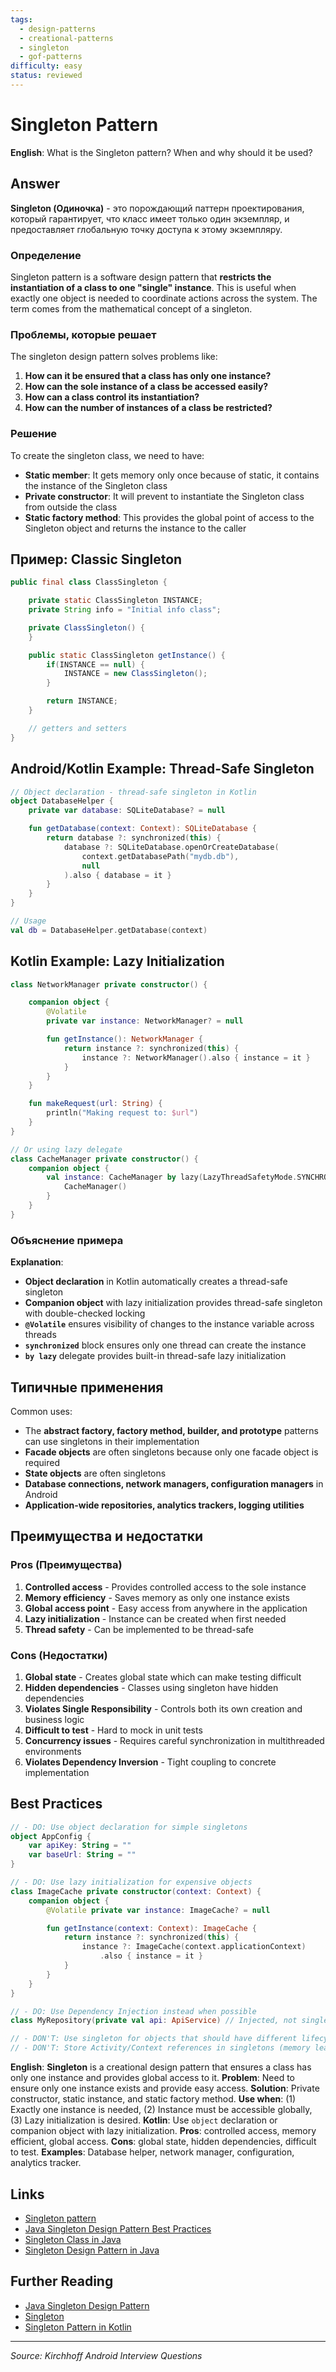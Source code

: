 ```yaml
---
tags:
  - design-patterns
  - creational-patterns
  - singleton
  - gof-patterns
difficulty: easy
status: reviewed
---
```


# Singleton Pattern

**English**: What is the Singleton pattern? When and why should it be used?

## Answer

**Singleton (Одиночка)** - это порождающий паттерн проектирования, который гарантирует, что класс имеет только один экземпляр, и предоставляет глобальную точку доступа к этому экземпляру.

### Определение

Singleton pattern is a software design pattern that **restricts the instantiation of a class to one "single" instance**. This is useful when exactly one object is needed to coordinate actions across the system. The term comes from the mathematical concept of a singleton.

### Проблемы, которые решает

The singleton design pattern solves problems like:

1. **How can it be ensured that a class has only one instance?**
2. **How can the sole instance of a class be accessed easily?**
3. **How can a class control its instantiation?**
4. **How can the number of instances of a class be restricted?**

### Решение

To create the singleton class, we need to have:

- **Static member**: It gets memory only once because of static, it contains the instance of the Singleton class
- **Private constructor**: It will prevent to instantiate the Singleton class from outside the class
- **Static factory method**: This provides the global point of access to the Singleton object and returns the instance to the caller

## Пример: Classic Singleton

```java
public final class ClassSingleton {

    private static ClassSingleton INSTANCE;
    private String info = "Initial info class";

    private ClassSingleton() {
    }

    public static ClassSingleton getInstance() {
        if(INSTANCE == null) {
            INSTANCE = new ClassSingleton();
        }

        return INSTANCE;
    }

    // getters and setters
}
```

## Android/Kotlin Example: Thread-Safe Singleton

```kotlin
// Object declaration - thread-safe singleton in Kotlin
object DatabaseHelper {
    private var database: SQLiteDatabase? = null

    fun getDatabase(context: Context): SQLiteDatabase {
        return database ?: synchronized(this) {
            database ?: SQLiteDatabase.openOrCreateDatabase(
                context.getDatabasePath("mydb.db"),
                null
            ).also { database = it }
        }
    }
}

// Usage
val db = DatabaseHelper.getDatabase(context)
```

## Kotlin Example: Lazy Initialization

```kotlin
class NetworkManager private constructor() {

    companion object {
        @Volatile
        private var instance: NetworkManager? = null

        fun getInstance(): NetworkManager {
            return instance ?: synchronized(this) {
                instance ?: NetworkManager().also { instance = it }
            }
        }
    }

    fun makeRequest(url: String) {
        println("Making request to: $url")
    }
}

// Or using lazy delegate
class CacheManager private constructor() {
    companion object {
        val instance: CacheManager by lazy(LazyThreadSafetyMode.SYNCHRONIZED) {
            CacheManager()
        }
    }
}
```

### Объяснение примера

**Explanation**:

- **Object declaration** in Kotlin automatically creates a thread-safe singleton
- **Companion object** with lazy initialization provides thread-safe singleton with double-checked locking
- **`@Volatile`** ensures visibility of changes to the instance variable across threads
- **`synchronized`** block ensures only one thread can create the instance
- **`by lazy`** delegate provides built-in thread-safe lazy initialization

## Типичные применения

Common uses:

- The **abstract factory, factory method, builder, and prototype** patterns can use singletons in their implementation
- **Facade objects** are often singletons because only one facade object is required
- **State objects** are often singletons
- **Database connections, network managers, configuration managers** in Android
- **Application-wide repositories, analytics trackers, logging utilities**

## Преимущества и недостатки

### Pros (Преимущества)

1. **Controlled access** - Provides controlled access to the sole instance
2. **Memory efficiency** - Saves memory as only one instance exists
3. **Global access point** - Easy access from anywhere in the application
4. **Lazy initialization** - Instance can be created when first needed
5. **Thread safety** - Can be implemented to be thread-safe

### Cons (Недостатки)

1. **Global state** - Creates global state which can make testing difficult
2. **Hidden dependencies** - Classes using singleton have hidden dependencies
3. **Violates Single Responsibility** - Controls both its own creation and business logic
4. **Difficult to test** - Hard to mock in unit tests
5. **Concurrency issues** - Requires careful synchronization in multithreaded environments
6. **Violates Dependency Inversion** - Tight coupling to concrete implementation

## Best Practices

```kotlin
// - DO: Use object declaration for simple singletons
object AppConfig {
    var apiKey: String = ""
    var baseUrl: String = ""
}

// - DO: Use lazy initialization for expensive objects
class ImageCache private constructor(context: Context) {
    companion object {
        @Volatile private var instance: ImageCache? = null

        fun getInstance(context: Context): ImageCache {
            return instance ?: synchronized(this) {
                instance ?: ImageCache(context.applicationContext)
                    .also { instance = it }
            }
        }
    }
}

// - DO: Use Dependency Injection instead when possible
class MyRepository(private val api: ApiService) // Injected, not singleton

// - DON'T: Use singleton for objects that should have different lifecycles
// - DON'T: Store Activity/Context references in singletons (memory leaks!)
```

**English**: **Singleton** is a creational design pattern that ensures a class has only one instance and provides global access to it. **Problem**: Need to ensure only one instance exists and provide easy access. **Solution**: Private constructor, static instance, and static factory method. **Use when**: (1) Exactly one instance is needed, (2) Instance must be accessible globally, (3) Lazy initialization is desired. **Kotlin**: Use `object` declaration or companion object with lazy initialization. **Pros**: controlled access, memory efficient, global access. **Cons**: global state, hidden dependencies, difficult to test. **Examples**: Database helper, network manager, configuration, analytics tracker.

## Links

- [Singleton pattern](https://en.wikipedia.org/wiki/Singleton_pattern)
- [Java Singleton Design Pattern Best Practices](https://www.journaldev.com/1377/java-singleton-design-pattern-best-practices-examples)
- [Singleton Class in Java](https://www.geeksforgeeks.org/singleton-class-java/)
- [Singleton Design Pattern in Java](https://www.javatpoint.com/singleton-design-pattern-in-java)

## Further Reading

- [Java Singleton Design Pattern](https://www.baeldung.com/java-singleton)
- [Singleton](https://sourcemaking.com/design_patterns/singleton)
- [Singleton Pattern in Kotlin](https://www.baeldung.com/kotlin/singleton-classes)

---
*Source: Kirchhoff Android Interview Questions*
